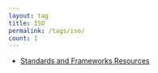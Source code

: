 ```yaml
---
layout: tag
title: ISO
permalink: /tags/iso/
count: 1
---
```


- [Standards and Frameworks Resources](https://itsmejayd.github.io/blog/resources%20directory/standards-and-frameworks-resources/)
